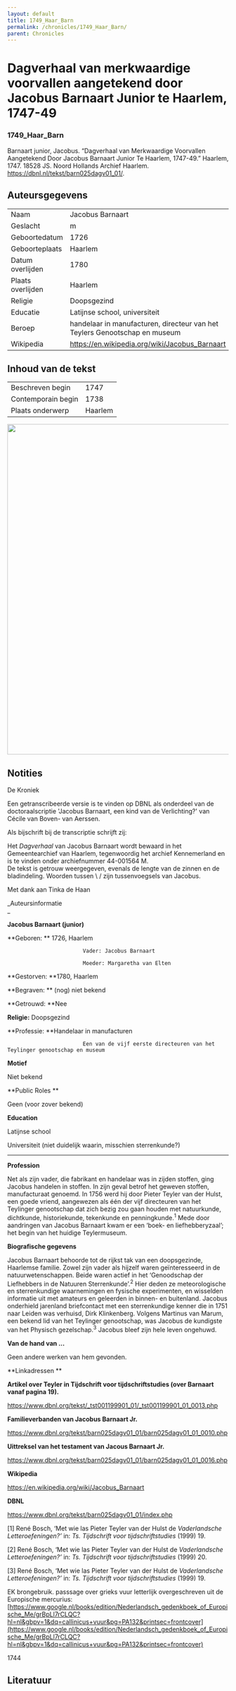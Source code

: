 ```yaml
---
layout: default
title: 1749_Haar_Barn
permalink: /chronicles/1749_Haar_Barn/
parent: Chronicles
--- 
```



# Dagverhaal van merkwaardige voorvallen aangetekend door Jacobus Barnaart Junior te Haarlem, 1747-49 

### 1749_Haar_Barn 

Barnaart junior, Jacobus. “Dagverhaal van Merkwaardige Voorvallen Aangetekend Door Jacobus Barnaart Junior Te Haarlem, 1747-49.” Haarlem, 1747. 18528 JS. Noord Hollands Archief Haarlem. https://dbnl.nl/tekst/barn025dagv01_01/. 

## Auteursgegevens 

| | | 
| --------------- | --------------- | 
| Naam | Jacobus Barnaart | 
| Geslacht | m | 
| Geboortedatum | 1726 | 
| Geboorteplaats | Haarlem | 
| Datum overlijden | 1780 | 
| Plaats overlijden | Haarlem | 
| Religie | Doopsgezind | 
| Educatie | Latijnse school, universiteit | 
| Beroep | handelaar in manufacturen, directeur van het Teylers Genootschap en museum | 
| Wikipedia | https://en.wikipedia.org/wiki/Jacobus_Barnaart | 

## Inhoud van de tekst 

| | | 
| --------------- | --------------- | 
| Beschreven begin | 1747 | 
| Contemporain begin | 1738 | 
| Plaats onderwerp | Haarlem | 

[<img src="..\..\barplots_chronicles\1749_Haar_Barn.jpg" width="750"/>](..\..\barplots_chronicles\1749_Haar_Barn.jpg) 

## Notities 

De Kroniek



Een getranscribeerde versie is te vinden op DBNL als onderdeel van de
doctoraalscriptie 'Jacobus Barnaart, een kind van de Verlichting?' van Cécile
van Boven- van Aerssen.

Als bijschrift bij de transcriptie schrijft zij:

Het  _Dagverhaal_  van Jacobus Barnaart wordt bewaard in het Gemeentearchief
van Haarlem, tegenwoordig het archief Kennemerland en is te vinden onder
archiefnummer 44-001564 M.  
De tekst is getrouw weergegeven, evenals de lengte van de zinnen en de
bladindeling. Woorden tussen \ / zijn tussenvoegsels van Jacobus.





Met dank aan Tinka de Haan

_Auteursinformatie  
_

**Jacobus Barnaart (junior)**



**Geboren:           ** 1726, Haarlem

                            Vader: Jacobus Barnaart

                            Moeder: Margaretha van Elten 

**Gestorven:         **1780, Haarlem

**Begraven:          ** (nog) niet bekend

**Getrouwd:          **Nee

**Religie:**               Doopsgezind

**Professie:          **Handelaar in manufacturen

                            Een van de vijf eerste directeuren van het Teylinger genootschap en museum

                                   

**Motief**

Niet bekend

**Public Roles          **

Geen (voor zover bekend)

**Education**

Latijnse school

Universiteit (niet duidelijk waarin, misschien sterrenkunde?)

** **

**Profession**

Net als zijn vader, die fabrikant en handelaar was in zijden stoffen, ging
Jacobus handelen in stoffen. In zijn geval betrof het geweven stoffen,
manufacturaat genoemd. In 1756 werd hij door Pieter Teyler van der Hulst, een
goede vriend, aangewezen als één der vijf directeuren van het Teylinger
genootschap dat zich bezig zou gaan houden met natuurkunde, dichtkunde,
historiekunde, tekenkunde en penningkunde.<sup>1</sup> Mede door aandringen
van Jacobus Barnaart kwam er een ‘boek- en liefhebberyzaal’; het begin van het
huidige Teylermuseum.



**Biografische gegevens**

Jacobus Barnaart behoorde tot de rijkst tak van een doopsgezinde, Haarlemse
familie. Zowel zijn vader als hijzelf waren geïnteresseerd in de
natuurwetenschappen. Beide waren actief in het ‘Genoodschap der Liefhebbers in
de Natuuren Sterrenkunde’.<sup>2</sup> Hier deden ze meteorologische en
sterrenkundige waarnemingen en fysische experimenten, en wisselden informatie
uit met amateurs en geleerden in binnen- en buitenland. Jacobus onderhield
jarenland briefcontact met een sterrenkundige kenner die in 1751 naar Leiden
was verhuisd, Dirk Klinkenberg. Volgens Martinus van Marum, een bekend lid van
het Teylinger genootschap, was Jacobus de kundigste van het Physisch
gezelschap.<sup>3</sup> Jacobus bleef zijn hele leven ongehuwd.

**Van de hand van ...**

Geen andere werken van hem gevonden.

**Linkadressen  **

**Artikel over Teyler in Tijdschrift voor tijdschriftstudies (over Barnaart
vanaf pagina 19).**

<https://www.dbnl.org/tekst/_tst001199901_01/_tst001199901_01_0013.php>



**Familieverbanden van Jacobus Barnaart Jr.**

<https://www.dbnl.org/tekst/barn025dagv01_01/barn025dagv01_01_0010.php>



**Uittreksel van het testament van Jacous Barnaart Jr.**

<https://www.dbnl.org/tekst/barn025dagv01_01/barn025dagv01_01_0016.php>



**Wikipedia**

<https://en.wikipedia.org/wiki/Jacobus_Barnaart>



**DBNL**

<https://www.dbnl.org/tekst/barn025dagv01_01/index.php>



[1] René Bosch, ‘Met wie las Pieter Teyler van der Hulst de _Vaderlandsche
Letteroefeningen?’_ in: _Ts. Tijdschrift voor tijdschriftstudies_ (1999) 19.

[2] René Bosch, ‘Met wie las Pieter Teyler van der Hulst de _Vaderlandsche
Letteroefeningen?’_ in: _Ts. Tijdschrift voor tijdschriftstudies_ (1999) 20.

[3] René Bosch, ‘Met wie las Pieter Teyler van der Hulst de _Vaderlandsche
Letteroefeningen?’_ in: _Ts. Tijdschrift voor tijdschriftstudies_ (1999) 19.



EK brongebruik. passsage over grieks vuur letterlijk overgeschreven uit de
Europische mercurius:
[https://www.google.nl/books/edition/Nederlandsch_gedenkboek_of_Europische_Me/grBpLl7rCLQC?hl=nl&gbpv=1&dq=callinicus+vuur&pg=PA132&printsec=frontcover](https://www.google.nl/books/edition/Nederlandsch_gedenkboek_of_Europische_Me/grBpLl7rCLQC?hl=nl&gbpv=1&dq=callinicus+vuur&pg=PA132&printsec=frontcover)

1744



## Literatuur 

